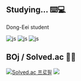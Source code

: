 ## Studying... ⌨️💻 
Dong-Eei student


![js](https://img.shields.io/badge/C%2B%2B-00599C?style=for-the-badge&logo=c%2B%2B&logoColor=white) ![js](https://img.shields.io/badge/C-00599C?style=for-the-badge&logo=c&logoColor=white) ![js](https://img.shields.io/badge/Python-14354C?style=for-the-badge&logo=python&logoColor=white)

## BOj / Solved.ac 👨‍💻 
[![Solved.ac
프로필](http://mazassumnida.wtf/api/v2/generate_badge?boj=wumpus)](https://solved.ac/wumpus)
<img src="http://mazandi.herokuapp.com/api?handle=wumpus&theme=cold"/>

<!--
**wumpusu/wumpusu** is a ✨ _special_ ✨ repository because its `README.md` (this file) appears on your GitHub profile.

Here are some ideas to get you started:

- 🔭 I’m currently working on ...
- 🌱 I’m currently learning ...
- 👯 I’m looking to collaborate on ...
- 🤔 I’m looking for help with ...
- 💬 Ask me about ...
- 📫 How to reach me: ...
- 😄 Pronouns: ...
- ⚡ Fun fact: ...
-->
